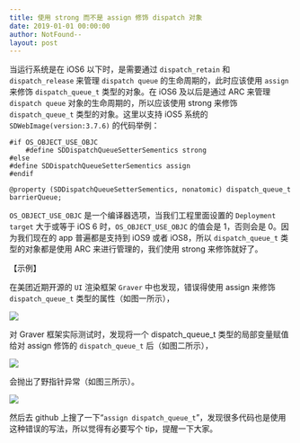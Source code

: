 ```yaml
---
title: 使用 strong 而不是 assign 修饰 dispatch 对象
date: 2019-01-01 00:00:00
author: NotFound--
layout: post
---
```



当运行系统是在 iOS6 以下时，是需要通过 `dispatch_retain` 和 `dispatch_release` 来管理 `dispatch queue` 的生命周期的，此时应该使用 `assign` 来修饰 `dispatch_queue_t` 类型的对象。在 iOS6 及以后是通过 ARC 来管理 `dispatch queue` 对象的生命周期的，所以应该使用 strong 来修饰 `dispatch_queue_t` 类型的对象。这里以支持 iOS5 系统的 `SDWebImage(version:3.7.6)` 的代码举例：

```objc
#if OS_OBJECT_USE_OBJC
    #define SDDispatchQueueSetterSementics strong
#else
#define SDDispatchQueueSetterSementics assign
#endif

@property (SDDispatchQueueSetterSementics, nonatomic) dispatch_queue_t barrierQueue;
```

`OS_OBJECT_USE_OBJC` 是一个编译器选项，当我们工程里面设置的 `Deployment target` 大于或等于 iOS 6 时，`OS_OBJECT_USE_OBJC` 的值会是 1，否则会是 0。因为我们现在的 app 普遍都是支持到 iOS9 或者 iOS8，所以 `dispatch_queue_t` 类型的对象都是使用 ARC 来进行管理的，我们使用 strong 来修饰就好了。

【示例】

在美团近期开源的 `UI` 渲染框架 `Graver` 中也发现，错误得使用 assign 来修饰 `dispatch_queue_t` 类型的属性（如图一所示），

![](https://github.com/awesome-tips/iOS-Tips/blob/master/images/2019/01/7-1.jpg?raw=true)

对 Graver 框架实际测试时，发现将一个 dispatch_queue_t 类型的局部变量赋值给对 assign 修饰的 `dispatch_queue_t` 后（如图二所示），

![](https://github.com/awesome-tips/iOS-Tips/blob/master/images/2019/01/7-2.jpg?raw=true)

会抛出了野指针异常（如图三所示）。

![](https://github.com/awesome-tips/iOS-Tips/blob/master/images/2019/01/7-3.jpg?raw=true)

然后去 github 上搜了一下“`assign dispatch_queue_t`”，发现很多代码也是使用这种错误的写法，所以觉得有必要写个 tip，提醒一下大家。
